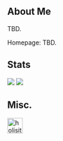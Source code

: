 ## About Me

TBD. 

Homepage: TBD. 

## Stats

![](https://github-readme-stats.vercel.app/api?username=xiedaxia1hao&include_all_commits=true&count_private=true)
![](https://github-profile-trophy.vercel.app/?username=xiedaxia1hao&theme=onedark&column=6)

## Misc. 

[<img align="left" alt="holisitc_developer | LinkedIn" width="35px" src="https://cdn.jsdelivr.net/npm/simple-icons@3.13.0/icons/linkedin.svg" />][linkedin]


[linkedin]: https://www.linkedin.com/in/hang-xie/


<!--
**xiedaxia1hao/xiedaxia1hao** is a ✨ _special_ ✨ repository because its `README.md` (this file) appears on your GitHub profile.

Here are some ideas to get you started:

- 🔭 I’m currently working on ...
- 🌱 I’m currently learning ...
- 👯 I’m looking to collaborate on ...
- 🤔 I’m looking for help with ...
- 💬 Ask me about ...
- 📫 How to reach me: ...
- 😄 Pronouns: ...
- ⚡ Fun fact: ...
-->
